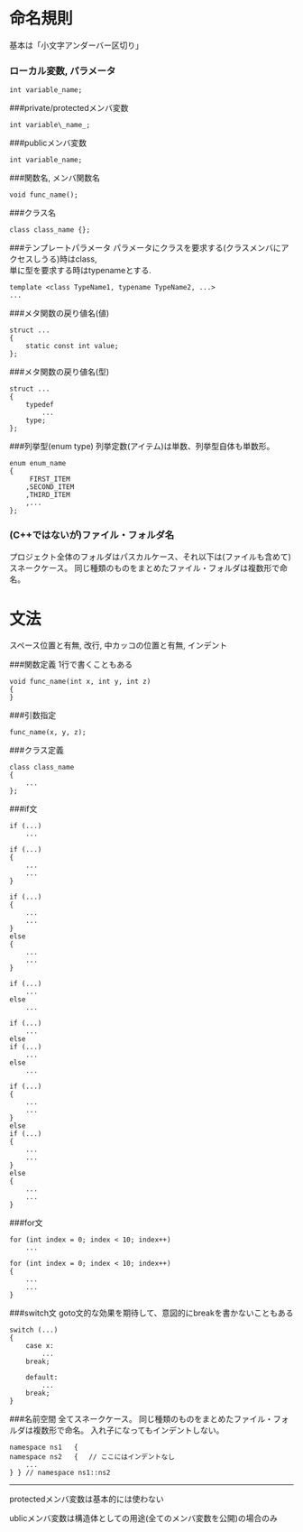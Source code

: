 命名規則
===

基本は「小文字アンダーバー区切り」  


### ローカル変数, パラメータ  
```
int variable_name; 
```

###private/protectedメンバ変数
```
int variable\_name_;
```

###publicメンバ変数
```
int variable_name;
```

###関数名, メンバ関数名
```
void func_name();
```

###クラス名
```
class class_name {};
```

###テンプレートパラメータ
パラメータにクラスを要求する(クラスメンバにアクセスしうる)時はclass,  
単に型を要求する時はtypenameとする.

```
template <class TypeName1, typename TypeName2, ...>
...
```

###メタ関数の戻り値名(値)
```
struct ...
{
    static const int value;
};
```

###メタ関数の戻り値名(型)
```
struct ...
{
    typedef
        ...
    type;
};
```

###列挙型(enum type)
列挙定数(アイテム)は単数、列挙型自体も単数形。
```
enum enum_name
{
	 FIRST_ITEM
	,SECOND_ITEM
	,THIRD_ITEM
	,...
};
```

### (C++ではないが)ファイル・フォルダ名
プロジェクト全体のフォルダはパスカルケース、それ以下は(ファイルも含めて)スネークケース。
同じ種類のものをまとめたファイル・フォルダは複数形で命名。

文法
==
スペース位置と有無, 改行, 中カッコの位置と有無, インデント

###関数定義
1行で書くこともある
```
void func_name(int x, int y, int z)
{
}
```

###引数指定
```
func_name(x, y, z);
```

###クラス定義
```
class class_name
{
    ...
};
```

###if文
```
if (...)
    ...

if (...)
{
    ...
    ...
}

if (...)
{
    ...
    ...
}
else
{
    ...
    ...
}

if (...)
    ...
else
    ...

if (...)
    ...
else
if (...)
    ...
else
    ...

if (...)
{
    ...
    ...
}
else
if (...)
{
    ...
    ...
}
else
{
    ...
    ...
}
```

###for文
```
for (int index = 0; index < 10; index++)  
    ...  

for (int index = 0; index < 10; index++)  
{  
    ...  
    ...  
}  
```

###switch文
goto文的な効果を期待して、意図的にbreakを書かないこともある
```
switch (...)  
{  
    case x:  
        ...  
    break;  

    default:  
        ...  
    break;  
}  
```

###名前空間
全てスネークケース。
同じ種類のものをまとめたファイル・フォルダは複数形で命名。
入れ子になってもインデントしない。
```
namespace ns1	{
namespace ns2	{　 // ここにはインデントなし
	...
} } // namespace ns1::ns2
```

---
protectedメンバ変数は基本的には使わない

ublicメンバ変数は構造体としての用途(全てのメンバ変数を公開)の場合のみ
